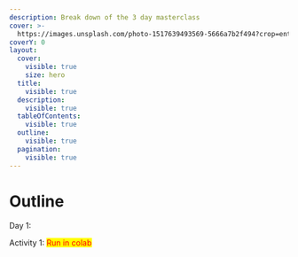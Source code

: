 ```yaml
---
description: Break down of the 3 day masterclass
cover: >-
  https://images.unsplash.com/photo-1517639493569-5666a7b2f494?crop=entropy&cs=srgb&fm=jpg&ixid=M3wxOTcwMjR8MHwxfHNlYXJjaHw1fHxza3l8ZW58MHx8fHwxNzIzNTIxOTc2fDA&ixlib=rb-4.0.3&q=85
coverY: 0
layout:
  cover:
    visible: true
    size: hero
  title:
    visible: true
  description:
    visible: true
  tableOfContents:
    visible: true
  outline:
    visible: true
  pagination:
    visible: true
---
```


# Outline

Day 1:



Activity 1: <mark style="color:red;">Run in colab</mark>

